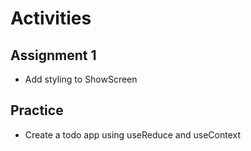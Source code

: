 # Activities
## Assignment 1
- Add styling to ShowScreen

## Practice
- Create a todo app using useReduce and useContext
